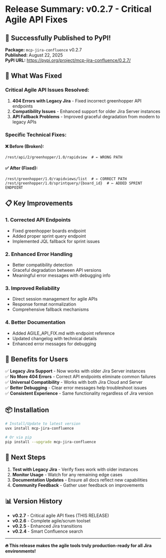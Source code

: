 # Release Summary: v0.2.7 - Critical Agile API Fixes

## 🎉 Successfully Published to PyPI!

**Package:** `mcp-jira-confluence` v0.2.7  
**Published:** August 22, 2025  
**PyPI URL:** https://pypi.org/project/mcp-jira-confluence/0.2.7/

## 🔧 What Was Fixed

### Critical Agile API Issues Resolved:
1. **404 Errors with Legacy Jira** - Fixed incorrect greenhopper API endpoints
2. **Compatibility Issues** - Enhanced support for older Jira Server instances
3. **API Fallback Problems** - Improved graceful degradation from modern to legacy APIs

### Specific Technical Fixes:

#### ❌ **Before (Broken)**:
```
/rest/api/2/greenhopper/1.0/rapidview  # ← WRONG PATH
```

#### ✅ **After (Fixed)**:
```
/rest/greenhopper/1.0/rapidviews/list  # ← CORRECT PATH
/rest/greenhopper/1.0/sprintquery/{board_id}  # ← ADDED SPRINT ENDPOINT
```

## 📋 **Key Improvements**

### 1. **Corrected API Endpoints**
- Fixed greenhopper boards endpoint
- Added proper sprint query endpoint
- Implemented JQL fallback for sprint issues

### 2. **Enhanced Error Handling**
- Better compatibility detection
- Graceful degradation between API versions
- Meaningful error messages with debugging info

### 3. **Improved Reliability**
- Direct session management for agile APIs
- Response format normalization
- Comprehensive fallback mechanisms

### 4. **Better Documentation**
- Added AGILE_API_FIX.md with endpoint reference
- Updated changelog with technical details
- Enhanced error messages for debugging

## 🚀 **Benefits for Users**

✅ **Legacy Jira Support** - Now works with older Jira Server instances  
✅ **No More 404 Errors** - Correct API endpoints eliminate common failures  
✅ **Universal Compatibility** - Works with both Jira Cloud and Server  
✅ **Better Debugging** - Clear error messages help troubleshoot issues  
✅ **Consistent Experience** - Same functionality regardless of Jira version  

## 📦 **Installation**

```bash
# Install/Update to latest version
uvx install mcp-jira-confluence

# Or via pip
pip install --upgrade mcp-jira-confluence
```

## 🎯 **Next Steps**

1. **Test with Legacy Jira** - Verify fixes work with older instances
2. **Monitor Usage** - Watch for any remaining edge cases
3. **Documentation Updates** - Ensure all docs reflect new capabilities
4. **Community Feedback** - Gather user feedback on improvements

## 📊 **Version History**
- **v0.2.7** - Critical agile API fixes (THIS RELEASE)
- **v0.2.6** - Complete agile/scrum toolset 
- **v0.2.5** - Enhanced Jira transitions
- **v0.2.4** - Smart Confluence search

---

**🔥 This release makes the agile tools truly production-ready for all Jira environments!**
